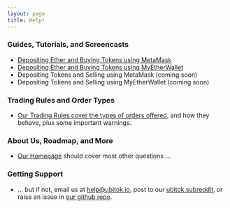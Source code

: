 ```yaml
---
layout: page
title: Help!
---
```


### Guides, Tutorials, and Screencasts

 - [Depositing Ether and Buying Tokens using MetaMask](depositing-ether-and-buying-tokens-using-metamask)
 - [Depositing Ether and Buying Tokens using MyEtherWallet](depositing-ether-and-buying-tokens-using-myetherwallet)
 - Depositing Tokens and Selling using MetaMask (coming soon)
 - Depositing Tokens and Selling using MyEtherWallet (coming soon)

### Trading Rules and Order Types

 - [Our Trading Rules cover the types of orders offered](../trading-rules), and how they behave, plus some important warnings.

### About Us, Roadmap, and More

 - [Our Homepage](/) should cover most other questions ...

### Getting Support
 
 - ... but if not, email us at help@ubitok.io, post to our [ubitok subreddit](https://www.reddit.com/r/ubitok/), or raise an issue in [our github repo](https://github.com/bonnag/ubitok.io).
